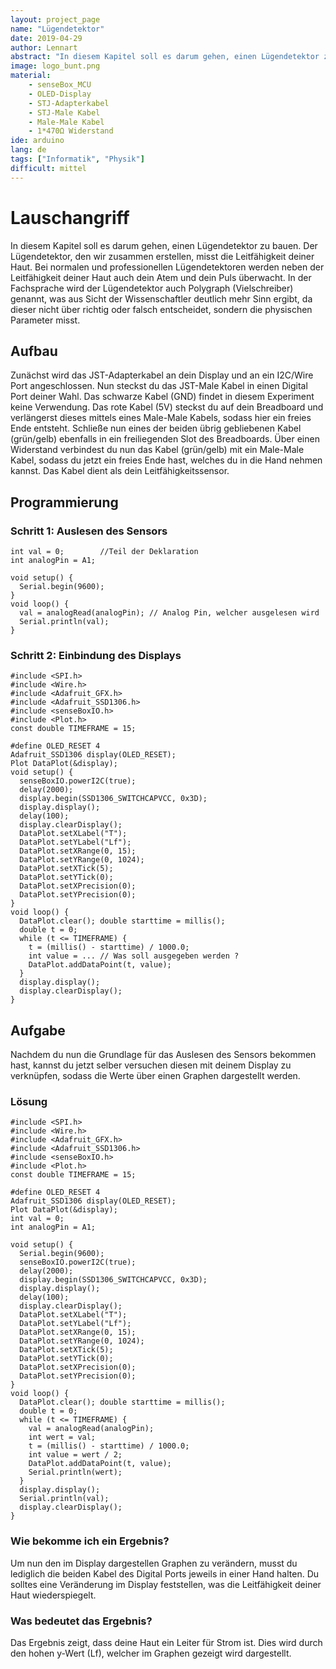 ```yaml
---
layout: project_page
name: "Lügendetektor"
date: 2019-04-29
author: Lennart
abstract: "In diesem Kapitel soll es darum gehen, einen Lügendetektor zu bauen. Der Lügendetektor, den wir zusammen erstellen, misst die Leitfähigkeit deiner Haut."
image: logo_bunt.png
material:
    - senseBox_MCU
    - OLED-Display
    - STJ-Adapterkabel
    - STJ-Male Kabel
    - Male-Male Kabel
    - 1*470Ω Widerstand
ide: arduino    
lang: de
tags: ["Informatik", "Physik"]
difficult: mittel
---
```

# Lauschangriff

In diesem Kapitel soll es darum gehen, einen Lügendetektor zu bauen. Der Lügendetektor, den wir zusammen erstellen, misst die Leitfähigkeit deiner Haut. Bei normalen und professionellen Lügendetektoren werden neben der Leitfähigkeit deiner Haut auch dein Atem und dein Puls überwacht. In der Fachsprache wird der Lügendetektor auch Polygraph (Vielschreiber) genannt, was aus  Sicht der Wissenschaftler deutlich mehr Sinn ergibt, da dieser nicht über richtig oder falsch entscheidet, sondern die physischen Parameter misst.


## Aufbau

Zunächst wird das JST-Adapterkabel an dein Display und an ein I2C/Wire Port angeschlossen. Nun steckst du das JST-Male Kabel in einen Digital Port deiner Wahl. Das schwarze Kabel (GND) findet in diesem Experiment keine Verwendung. Das rote Kabel (5V) steckst du auf dein Breadboard und verlängerst dieses mittels eines Male-Male Kabels, sodass hier ein freies Ende entsteht. Schließe nun eines der beiden übrig gebliebenen Kabel (grün/gelb) ebenfalls in ein freiliegenden Slot des Breadboards. Über einen Widerstand verbindest du nun das Kabel (grün/gelb) mit ein Male-Male Kabel, sodass du jetzt ein freies Ende hast, welches du in die Hand nehmen kannst. Das Kabel dient als dein Leitfähigkeitssensor.

## Programmierung

### Schritt 1: Auslesen des Sensors

```arduino
int val = 0;        //Teil der Deklaration
int analogPin = A1;

void setup() {
  Serial.begin(9600);
}
void loop() {
  val = analogRead(analogPin); // Analog Pin, welcher ausgelesen wird
  Serial.println(val);
}

```

### Schritt 2: Einbindung des Displays

```arduino
#include <SPI.h>
#include <Wire.h>
#include <Adafruit_GFX.h>
#include <Adafruit_SSD1306.h>
#include <senseBoxIO.h>
#include <Plot.h>
const double TIMEFRAME = 15;

#define OLED_RESET 4
Adafruit_SSD1306 display(OLED_RESET);
Plot DataPlot(&display);
void setup() {
  senseBoxIO.powerI2C(true);
  delay(2000);
  display.begin(SSD1306_SWITCHCAPVCC, 0x3D);
  display.display();
  delay(100);
  display.clearDisplay();
  DataPlot.setXLabel("T");
  DataPlot.setYLabel("Lf");
  DataPlot.setXRange(0, 15);
  DataPlot.setYRange(0, 1024);
  DataPlot.setXTick(5);
  DataPlot.setYTick(0);
  DataPlot.setXPrecision(0);
  DataPlot.setYPrecision(0);
}
void loop() {
  DataPlot.clear(); double starttime = millis();
  double t = 0;
  while (t <= TIMEFRAME) {
    t = (millis() - starttime) / 1000.0;
    int value = ... // Was soll ausgegeben werden ?
    DataPlot.addDataPoint(t, value);
  }
  display.display();
  display.clearDisplay();
}
```


## Aufgabe

Nachdem du nun die Grundlage für das Auslesen des Sensors bekommen hast, kannst du jetzt selber versuchen diesen mit deinem Display zu verknüpfen, sodass die Werte über einen Graphen dargestellt werden. 

### Lösung
```arduino
#include <SPI.h>
#include <Wire.h>
#include <Adafruit_GFX.h>
#include <Adafruit_SSD1306.h>
#include <senseBoxIO.h>
#include <Plot.h>
const double TIMEFRAME = 15;

#define OLED_RESET 4
Adafruit_SSD1306 display(OLED_RESET);
Plot DataPlot(&display);
int val = 0;
int analogPin = A1;

void setup() {
  Serial.begin(9600);
  senseBoxIO.powerI2C(true);
  delay(2000);
  display.begin(SSD1306_SWITCHCAPVCC, 0x3D);
  display.display();
  delay(100);
  display.clearDisplay();
  DataPlot.setXLabel("T");
  DataPlot.setYLabel("Lf");
  DataPlot.setXRange(0, 15);
  DataPlot.setYRange(0, 1024);
  DataPlot.setXTick(5);
  DataPlot.setYTick(0);
  DataPlot.setXPrecision(0);
  DataPlot.setYPrecision(0);
}
void loop() {
  DataPlot.clear(); double starttime = millis();
  double t = 0;
  while (t <= TIMEFRAME) {
    val = analogRead(analogPin);
    int wert = val;
    t = (millis() - starttime) / 1000.0;
    int value = wert / 2;
    DataPlot.addDataPoint(t, value);
    Serial.println(wert);
  }
  display.display();
  Serial.println(val);
  display.clearDisplay();
}
```

<div class="panel panel-info">
  <div class="panel-heading">
    <h3 class="panel-title">Wie bekomme ich ein Ergebnis?</h3>
  </div>
  <div class="panel-body">
Um nun den im Display dargestellen Graphen zu verändern, musst du lediglich die beiden Kabel des Digital Ports jeweils in einer Hand halten. Du solltes eine Veränderung im Display feststellen, was die Leitfähigkeit deiner Haut wiederspiegelt.
  </div>
</div>

<div class="panel panel-info">
  <div class="panel-heading">
    <h3 class="panel-title">Was bedeutet das Ergebnis?</h3>
  </div>
  <div class="panel-body">
Das Ergebnis zeigt, dass deine Haut ein Leiter für Strom ist. Dies wird durch den hohen y-Wert (Lf), welcher im Graphen gezeigt wird dargestellt.
  </div>
</div>


 